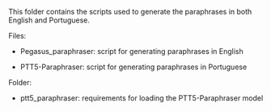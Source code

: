 This folder contains the scripts used to generate the paraphrases in both English and Portuguese. 

Files:

- Pegasus_paraphraser: script for generating paraphrases in English

- PTT5-Paraphraser: script for generating paraphrases in Portuguese

Folder:

- ptt5_paraphraser: requirements for loading the PTT5-Paraphraser model
